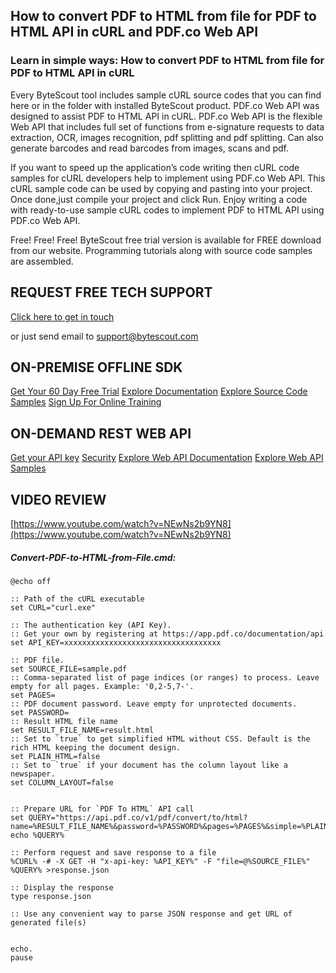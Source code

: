 ## How to convert PDF to HTML from file for PDF to HTML API in cURL and PDF.co Web API

### Learn in simple ways: How to convert PDF to HTML from file for PDF to HTML API in cURL

Every ByteScout tool includes sample cURL source codes that you can find here or in the folder with installed ByteScout product. PDF.co Web API was designed to assist PDF to HTML API in cURL. PDF.co Web API is the flexible Web API that includes full set of functions from e-signature requests to data extraction, OCR, images recognition, pdf splitting and pdf splitting. Can also generate barcodes and read barcodes from images, scans and pdf.

If you want to speed up the application’s code writing then cURL code samples for cURL developers help to implement using PDF.co Web API. This cURL sample code can be used by copying and pasting into your project. Once done,just compile your project and click Run. Enjoy writing a code with ready-to-use sample cURL codes to implement PDF to HTML API using PDF.co Web API.

Free! Free! Free! ByteScout free trial version is available for FREE download from our website. Programming tutorials along with source code samples are assembled.

## REQUEST FREE TECH SUPPORT

[Click here to get in touch](https://bytescout.zendesk.com/hc/en-us/requests/new?subject=PDF.co%20Web%20API%20Question)

or just send email to [support@bytescout.com](mailto:support@bytescout.com?subject=PDF.co%20Web%20API%20Question) 

## ON-PREMISE OFFLINE SDK 

[Get Your 60 Day Free Trial](https://bytescout.com/download/web-installer?utm_source=github-readme)
[Explore Documentation](https://bytescout.com/documentation/index.html?utm_source=github-readme)
[Explore Source Code Samples](https://github.com/bytescout/ByteScout-SDK-SourceCode/)
[Sign Up For Online Training](https://academy.bytescout.com/)


## ON-DEMAND REST WEB API

[Get your API key](https://app.pdf.co/signup?utm_source=github-readme)
[Security](https://pdf.co/security)
[Explore Web API Documentation](https://apidocs.pdf.co?utm_source=github-readme)
[Explore Web API Samples](https://github.com/bytescout/ByteScout-SDK-SourceCode/tree/master/PDF.co%20Web%20API)

## VIDEO REVIEW

[https://www.youtube.com/watch?v=NEwNs2b9YN8](https://www.youtube.com/watch?v=NEwNs2b9YN8)




<!-- code block begin -->

##### **Convert-PDF-to-HTML-from-File.cmd:**
    
```
@echo off

:: Path of the cURL executable
set CURL="curl.exe"

:: The authentication key (API Key).
:: Get your own by registering at https://app.pdf.co/documentation/api
set API_KEY=xxxxxxxxxxxxxxxxxxxxxxxxxxxxxxxxxxx

:: PDF file.
set SOURCE_FILE=sample.pdf
:: Comma-separated list of page indices (or ranges) to process. Leave empty for all pages. Example: '0,2-5,7-'.
set PAGES=
:: PDF document password. Leave empty for unprotected documents.
set PASSWORD=
:: Result HTML file name
set RESULT_FILE_NAME=result.html
:: Set to `true` to get simplified HTML without CSS. Default is the rich HTML keeping the document design.
set PLAIN_HTML=false
:: Set to `true` if your document has the column layout like a newspaper.
set COLUMN_LAYOUT=false


:: Prepare URL for `PDF To HTML` API call
set QUERY="https://api.pdf.co/v1/pdf/convert/to/html?name=%RESULT_FILE_NAME%&password=%PASSWORD%&pages=%PAGES%&simple=%PLAIN_HTML%&columns=%COLUMN_LAYOUT%"
echo %QUERY%

:: Perform request and save response to a file
%CURL% -# -X GET -H "x-api-key: %API_KEY%" -F "file=@%SOURCE_FILE%" %QUERY% >response.json

:: Display the response
type response.json

:: Use any convenient way to parse JSON response and get URL of generated file(s)


echo.
pause
```

<!-- code block end -->